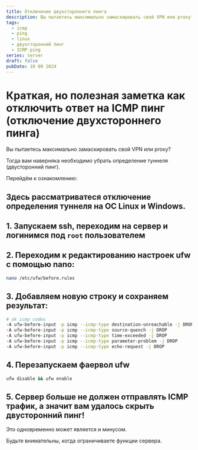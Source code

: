 ```yaml
---
title: Отключение двухстороннего пинга
description: Вы пытаетесь максимально замаскировать свой VPN или proxy? Тогда вам наверняка необходимо убрать определение туннеля (двусторонний пинг).
tags:
  - icmp
  - ping
  - linux
  - двухсторонний пинг
  - ICMP ping
series: server
draft: false
pubDate: 10 09 2024
---
```

# Краткая, но полезная заметка как отключить ответ на ICMP пинг (отключение двухстороннего пинга)
Вы пытаетесь максимально замаскировать свой VPN или proxy? 

Тогда вам наверняка необходимо убрать определение туннеля (двусторонний пинг).

Перейдём к ознакомлению:

## Здесь рассматриватеся отключение определения туннеля на OC Linux и Windows.

## 1. Запускаем ssh, переходим на сервер и логинимся под `root` пользователем

## 2. Переходим к редактированию настроек **ufw** c помощью nano: 

```bash
nano /etc/ufw/before.rules
```

## 3. Добавляем новую строку и сохраняем результат:

```bash
# ok icmp codes
-A ufw-before-input -p icmp --icmp-type destination-unreachable -j DROP
-A ufw-before-input -p icmp --icmp-type source-quench -j DROP
-A ufw-before-input -p icmp --icmp-type time-exceeded -j DROP
-A ufw-before-input -p icmp --icmp-type parameter-problem -j DROP
-A ufw-before-input -p icmp --icmp-type echo-request -j DROP
```

## 4. Перезапускаем фаервол ufw
```bash
ufw disable && ufw enable
```

## 5. Сервер больше не должен отправлять ICMP трафик, а значит вам удалось скрыть двусторонний пинг!

Это одновременно может является и минусом.

Будьте внимательны, когда ограничиваете функции сервера.
 
